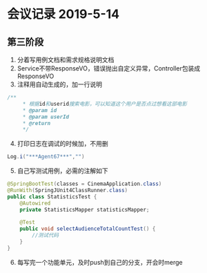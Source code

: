 # 会议记录 2019-5-14

## 第三阶段

1. 分着写用例文档和需求规格说明文档
2. Service不带ResponseVO，错误抛出自定义异常，Controller包装成ResponseVO
3. 注释用自动生成的，加一行说明

```java
/**
     * 根据id和userid搜索电影，可以知道这个用户是否点过想看这部电影
     * @param id
     * @param userId
     * @return
     */
```

4. 打印日志在调试的时候加，不用删

```java
Log.i("***Agent67***","")
```

5. 自己写测试用例，必需的注解如下

```java
@SpringBootTest(classes = CinemaApplication.class)
@RunWith(SpringJUnit4ClassRunner.class)
public class StatisticsTest {
    @Autowired
    private StatisticsMapper statisticsMapper;
    
    @Test
    public void selectAudienceTotalCountTest() {
        //测试代码
    }
}
```

6. 每写完一个功能单元，及时push到自己的分支，开会时merge